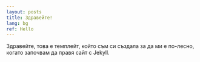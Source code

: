 ```yaml
---
layout: posts
title: Здравейте!
lang: bg
ref: Hello
---
```


Здравейте, това е темплейт, който съм си създала за да ми е по-лесно, когато започвам да правя сайт с Jekyll.